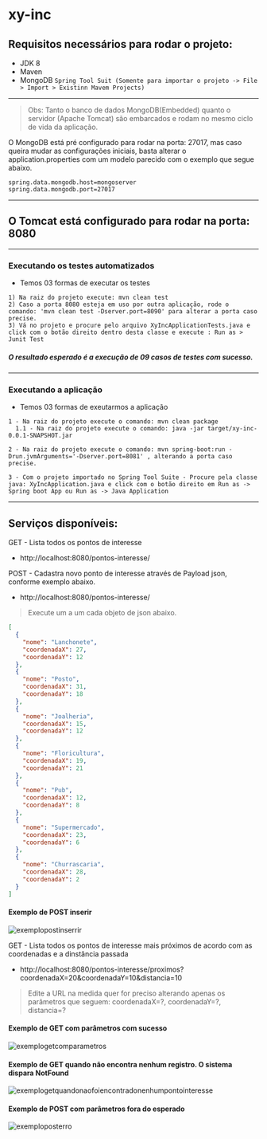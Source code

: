 # xy-inc

## Requisitos necessários para rodar o projeto:

- JDK 8
- Maven
- MongoDB
 ```Spring Tool Suit (Somente para importar o projeto -> File > Import > Existinn Mavem Projects)```
 ---------------------------------------------------------------------------------------------------------------------------

> Obs: Tanto o banco de dados MongoDB(Embedded) quanto o servidor (Apache Tomcat) são embarcados e rodam no mesmo ciclo de vida da aplicação.

O MongoDB está pré configurado para rodar na porta: 27017, mas caso queira mudar as configurações iniciais, basta alterar o application.properties com um modelo parecido com o exemplo que segue abaixo.

```
spring.data.mongodb.host=mongoserver
spring.data.mongodb.port=27017
```
 ---------------------------------------------------------------------------------------------------------------------------
## O Tomcat está configurado para rodar na porta: 8080

 ---------------------------------------------------------------------------------------------------------------------------
### Executando os testes automatizados
- Temos 03 formas de executar os testes
```
1) Na raiz do projeto execute: mvn clean test
2) Caso a porta 8080 esteja em uso por outra aplicação, rode o comando: 'mvn clean test -Dserver.port=8090' para alterar a porta caso precise.
3) Vá no projeto e procure pelo arquivo XyIncApplicationTests.java e click com o botão direito dentro desta classe e execute : Run as > Junit Test

```
##### O resultado esperado é a execução de 09 casos de testes com sucesso.

 ---------------------------------------------------------------------------------------------------------------------------
### Executando a aplicação
- Temos 03 formas de exeutarmos a aplicação
```
1 - Na raiz do projeto execute o comando: mvn clean package 
  1.1 - Na raiz do projeto execute o comando: java -jar target/xy-inc-0.0.1-SNAPSHOT.jar

2 - Na raiz do projeto execute o comando: mvn spring-boot:run -Drun.jvmArguments='-Dserver.port=8081' , alterando a porta caso precise.

3 - Com o projeto importado no Spring Tool Suite - Procure pela classe java: XyIncApplication.java e click com o botão direito em Run as -> Spring boot App ou Run as -> Java Application
```
 ---------------------------------------------------------------------------------------------------------------------------
## Serviços disponíveis:

GET  - Lista todos os pontos de interesse
- http://localhost:8080/pontos-interesse/ 

POST - Cadastra novo ponto de interesse através de Payload json, conforme exemplo abaixo. 
- http://localhost:8080/pontos-interesse/ 

> Execute um a um cada objeto de json abaixo.

```json
[
  {
    "nome": "Lanchonete",
    "coordenadaX": 27,
    "coordenadaY": 12
  },
  {
    "nome": "Posto",
    "coordenadaX": 31,
    "coordenadaY": 18
  },
  {
    "nome": "Joalheria",
    "coordenadaX": 15,
    "coordenadaY": 12
  },
  {
    "nome": "Floricultura",
    "coordenadaX": 19,
    "coordenadaY": 21
  },
  {
    "nome": "Pub",
    "coordenadaX": 12,
    "coordenadaY": 8
  },
  {
    "nome": "Supermercado",
    "coordenadaX": 23,
    "coordenadaY": 6
  },
  {
    "nome": "Churrascaria",
    "coordenadaX": 28,
    "coordenadaY": 2
  }
]
```
#### Exemplo de POST inserir
![exemplopostinserrir](https://user-images.githubusercontent.com/6243119/30442341-8a3c0d84-9952-11e7-8bbe-e8ee47e59fdb.jpg)

GET - Lista todos os pontos de interesse mais próximos de acordo com as coordenadas e a dinstância passada
- http://localhost:8080/pontos-interesse/proximos?coordenadaX=20&coordenadaY=10&distancia=10
> Edite a URL na medida quer for preciso alterando apenas os parâmetros que seguem: coordenadaX=?, coordenadaY=?, distancia=?

#### Exemplo de GET com parâmetros com sucesso
![exemplogetcomparametros](https://user-images.githubusercontent.com/6243119/30442497-ff37eb62-9952-11e7-8dc8-04f5951de1e5.jpg)

#### Exemplo de GET quando não encontra nenhum registro. O sistema dispara NotFound
![exemplogetquandonaofoiencontradonenhumpontointeresse](https://user-images.githubusercontent.com/6243119/30442595-49e76ba6-9953-11e7-80f6-9f561053fe48.jpg)

#### Exemplo de POST com parâmetros fora do esperado
![exemploposterro](https://user-images.githubusercontent.com/6243119/30442605-4f81a5a4-9953-11e7-9884-5d42fb35e5af.jpg)




